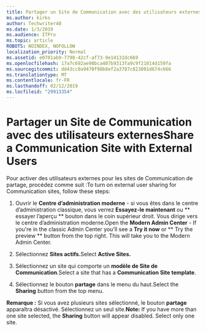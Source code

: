 ```yaml
---
title: Partager un Site de Communication avec des utilisateurs externes
ms.author: kirks
author: Techwriter40
ms.date: 1/3/2019
ms.audience: ITPro
ms.topic: article
ROBOTS: NOINDEX, NOFOLLOW
localization_priority: Normal
ms.assetid: e0701ab9-7798-42cf-af73-9e14132dc669
ms.openlocfilehash: 17a7c692ae98bca407b9313fa9c9f21014d159fa
ms.sourcegitcommit: dd43cc0a9470f98b8ef2a3787c823801d674c666
ms.translationtype: MT
ms.contentlocale: fr-FR
ms.lasthandoff: 02/12/2019
ms.locfileid: "29913354"
---
```

# <a name="share-a-communication-site-with-external-users"></a><span data-ttu-id="0e0c6-102">Partager un Site de Communication avec des utilisateurs externes</span><span class="sxs-lookup"><span data-stu-id="0e0c6-102">Share a Communication Site with External Users</span></span>

<span data-ttu-id="0e0c6-103">Pour activer des utilisateurs externes pour les sites de Communication de partage, procédez comme suit :</span><span class="sxs-lookup"><span data-stu-id="0e0c6-103">To turn on external user sharing for Communication sites, follow these steps:</span></span> 
  
1. <span data-ttu-id="0e0c6-p101">Ouvrir le **Centre d’administration moderne** - si vous êtes dans le centre d’administration classique, vous verrez **Essayez-le maintenant** ou \*\* essayer l’aperçu \*\* bouton dans le coin supérieur droit. Vous dirige vers le centre d’administration moderne.</span><span class="sxs-lookup"><span data-stu-id="0e0c6-p101">Open the **Modern Admin Center** - If you're in the classic Admin Center you'll see a **Try it now** or \*\* Try the preview \*\* button from the top right. This will take you to the Modern Admin Center.</span></span> 
  
2. <span data-ttu-id="0e0c6-106">Sélectionnez **Sites actifs.**</span><span class="sxs-lookup"><span data-stu-id="0e0c6-106">Select **Active Sites.**</span></span>
  
3. <span data-ttu-id="0e0c6-107">Sélectionnez un site qui comporte un **modèle de Site de Communication**.</span><span class="sxs-lookup"><span data-stu-id="0e0c6-107">Select a site that has a **Communication Site template**.</span></span> 
  
4. <span data-ttu-id="0e0c6-108">Sélectionnez le bouton **partage** dans le menu du haut.</span><span class="sxs-lookup"><span data-stu-id="0e0c6-108">Select the **Sharing** button from the top menu.</span></span> 
  
 <span data-ttu-id="0e0c6-p102">**Remarque :** Si vous avez plusieurs sites sélectionné, le bouton **partage** apparaîtra désactivé. Sélectionnez un seul site.</span><span class="sxs-lookup"><span data-stu-id="0e0c6-p102">**Note:** If you have more than one site selected, the **Sharing** button will appear disabled. Select only one site.</span></span> 
  

